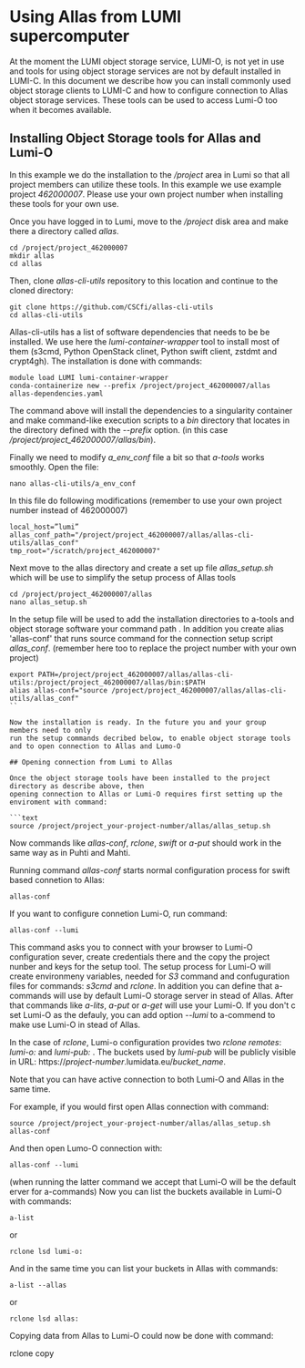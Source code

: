 # Using Allas from LUMI supercomputer


At the moment the LUMI object storage service, LUMI-O, is not yet in use and tools for 
using object storage services are not by default installed in LUMI-C. 
In this document we describe how you can install commonly used object storage clients 
to LUMI-C and how to configure connection to Allas object storage services. These tools 
can be used to access Lumi-O too when it becomes available.


## Installing Object Storage tools for Allas and Lumi-O

In this example we do the installation to the _/project_ area in Lumi so that 
all project members can utilize these tools. In this example we use example project _462000007_. 
Please use your own project number when installing these tools for your own use.

Once you have logged in to Lumi, move to the _/project_ disk area and make there a directory called _allas_.

```text
cd /project/project_462000007
mkdir allas
cd allas
```
Then, clone _allas-cli-utils_ repository to this location and continue to the cloned directory:
 
```text
git clone https://github.com/CSCfi/allas-cli-utils  
cd allas-cli-utils
```
      
Allas-cli-utils has a list of software dependencies that needs to be be installed. We use here the 
_lumi-container-wrapper_ tool to install most of them (s3cmd, Python OpenStack clinet, Python swift client,
zstdmt and crypt4gh). The installation is done with commands:

```text
module load LUMI lumi-container-wrapper
conda-containerize new --prefix /project/project_462000007/allas allas-dependencies.yaml
```
The command above will install the dependencies to a singularity container and make command-like 
execution scripts to a _bin_ directory that locates in the directory defined with the _--prefix_ option.
(in this case _/project/project_462000007/allas/bin_).

Finally we need to modify _a_env_conf_ file a bit so that _a-tools_ works smoothly.
Open the file:
```text
nano allas-cli-utils/a_env_conf
```

In this file do following modifications (remember to use your own project number instead of
462000007)

```text
local_host=”lumi”
allas_conf_path="/project/project_462000007/allas/allas-cli-utils/allas_conf"
tmp_root="/scratch/project_462000007"
```

Next move to the allas directory and create a set up file _allas_setup.sh_ 
which will be use to simplify the setup process of Allas tools

```text
cd /project/project_462000007/allas 
nano allas_setup.sh
```
In the setup file will be used to add the installation directories to a-tools and object storage software 
your command path . In addition you create alias 'allas-conf' that runs source command for the 
connection setup script _allas_conf_. (remember here too to replace the project number with your own project)


```text
export PATH=/project/project_462000007/allas/allas-cli-utils:/project/project_462000007/allas/bin:$PATH
alias allas-conf="source /project/project_462000007/allas/allas-cli-utils/allas_conf"
``

Now the installation is ready. In the future you and your group members need to only 
run the setup commands decribed below, to enable object storage tools and to open connection to Allas and Lumo-O

## Opening connection from Lumi to Allas

Once the object storage tools have been installed to the project directory as describe above, then 
opening connection to Allas or Lumi-O requires first setting up the enviroment with command:

```text
source /project/project_your-project-number/allas/allas_setup.sh
```

Now commands like _allas-conf_, _rclone_, _swift_ or _a-put_ should work in the same way as in Puhti and Mahti.

Running command _allas-conf_ starts normal configuration process for swift based connetion to Allas:

```text
allas-conf
```

If you want to configure connetion Lumi-O, run command:
```text
allas-conf --lumi
```
This command asks you to connect with your browser to Lumi-O configuration sever, create credentials there and the copy the project nunber 
and keys for the setup tool. The setup process for Lumi-O will create environmeny variables, needed for _S3_ command and confuguration files for commands: _s3cmd_ and _rclone_. In addition you can define that a-commands will use by default Lumi-O storage server in stead of Allas. After that commands like _a-lits_, _a-put_ or _a-get_ will use your Lumi-O. If you don't c set Lumi-O as the defauly, you can add option _--lumi_ to a-commend to make use Lumi-O in stead of Allas. 

In the case of _rclone_,  Lumi-o configuration provides two _rclone remotes_: _lumi-o:_ and _lumi-pub:_ . The buckets used by _lumi-pub_ will be publicly visible in URL: https://_project-number_.lumidata.eu/_bucket_name_.

Note that you can have active connection to both Lumi-O and Allas in the same time.

For example, if you would first open Allas connection with command:

```text
source /project/project_your-project-number/allas/allas_setup.sh
allas-conf
```
And then open Lumo-O connection with:
```text
allas-conf --lumi
```
(when running the latter command we accept that Lumi-O will be the default erver for a-commands)
Now you can list the buckets available in Lumi-O with commands:

```text
a-list
```
or 
```text
rclone lsd lumi-o:
```
And in the same time you can list your buckets in Allas with commands:

```text
a-list --allas
```
or 
```text
rclone lsd allas:
```

Copying data from Allas to Lumi-O could now be done with command:

rclone copy

